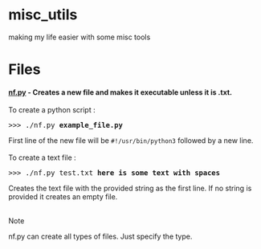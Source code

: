 
# misc_utils
making my life easier with some misc tools

# Files


#### [**nf.py**](./nf.py) - Creates a new file and makes it executable unless it is .txt.

To create a python script :
<pre>
>>> ./nf.py <b>example_file.py</b>
</pre>
First line of the new file will be `#!/usr/bin/python3` followed by a new line.
<br><br>
To create a text file :
<pre>
>>> ./nf.py test.txt <b>here is some text with spaces</b>
</pre>
Creates the text file with the provided string as the first line.
If no string is provided it creates an empty file.
<br><br>

>[!NOTE]
> nf.py can create all types of files. Just specify the type.

